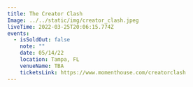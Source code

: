 ```yaml
---
title: The Creator Clash
Image: ../../static/img/creator_clash.jpeg
liveTime: 2022-03-25T20:06:15.774Z
events:
  - isSoldOut: false
    note: ""
    date: 05/14/22
    location: Tampa, FL
    venueName: TBA
    ticketsLink: https://www.momenthouse.com/creatorclash
---
```

